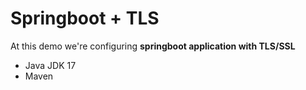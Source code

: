 # Springboot + TLS

At this demo we're configuring  **springboot application with TLS/SSL**

- Java JDK 17
- Maven
